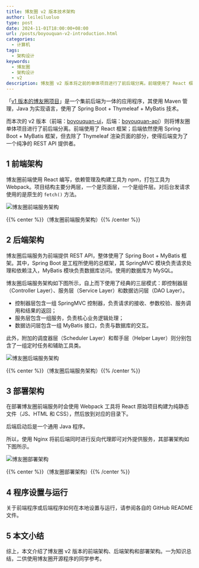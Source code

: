```yaml
---
title: 博友圈 v2 版本技术架构
author: leileiluoluo
type: post
date: 2024-11-01T18:00:00+08:00
url: /posts/boyouquan-v2-introduction.html
categories:
  - 计算机
tags:
  - 架构设计
keywords:
  - 博友圈
  - 架构设计
  - v2
description: 博友圈 v2 版本将之前的单体项目进行了前后端分离。前端使用了 React 框架；后端依然使用 Spring Boot + MyBatis 框架，但去除了 Thymeleaf 渲染页面的部分，使得后端变为了一个纯净的 REST API 提供者。
---
```


「[v1 版本的博友圈项目](https://github.com/leileiluoluo/boyouquan-api/releases/tag/v1.10)」是一个集前后端为一体的应用程序，其使用 Maven 管理，Java 为实现语言，使用了 Spring Boot + Thymeleaf + MyBatis 技术。

而本次的 v2 版本（前端：[boyouquan-ui](https://github.com/leileiluoluo/boyouquan-ui/releases/tag/v2.0)，后端：[boyouquan-api](https://github.com/leileiluoluo/boyouquan-api/releases/tag/v2.0)）则将博友圈单体项目进行了前后端分离。前端使用了 React 框架；后端依然使用 Spring Boot + MyBatis 框架，但去除了 Thymeleaf 渲染页面的部分，使得后端变为了一个纯净的 REST API 提供者。

<!--more-->

## 1 前端架构

博友圈前端使用 React 编写，依赖管理及构建工具为 npm，打包工具为 Webpack。项目结构主要分两层，一个是页面层，一个是组件层。对后台发请求使用的是原生的 `fetch()` 方法。

![博友圈前端服务架构](https://leileiluoluo.github.io/static/images/uploads/2024/11/boyouquan-frontend-architecture.svg#center)

{{% center %}}（博友圈前端服务架构）{{% /center %}}

## 2 后端架构

博友圈后端服务为前端提供 REST API，整体使用了 Spring Boot + MyBatis 框架。其中，Spring Boot 是工程所使用的总框架，其 SpringMVC 模块负责请求处理和依赖注入，MyBatis 模块负责数据库访问。使用的数据库为 MySQL。

博友圈后端服务架构如下图所示，自上而下使用了经典的三层模式：即控制器层（Controller Layer）、服务层（Service Layer）和数据访问层（DAO Layer）。

- 控制器层包含一组 SpringMVC 控制器，负责请求的接收、参数校验、服务调用和结果的返回；
- 服务层包含一组服务，负责核心业务逻辑处理；
- 数据访问层包含一组 MyBatis 接口，负责与数据库的交互。

此外，附加的调度器层（Scheduler
Layer）和帮手层（Helper Layer）则分别包含了一组定时任务和辅助工具类。

![博友圈后端服务架构](https://leileiluoluo.github.io/static/images/uploads/2024/11/boyouquan-backend-architecture.svg#center)

{{% center %}}（博友圈后端服务架构）{{% /center %}}

## 3 部署架构

在部署博友圈前端服务时会使用 Webpack 工具将 React 原始项目构建为纯静态文件（JS、HTML 和 CSS），然后放到对应的目录下。

后端启动后是一个通用 Java 程序。

所以，使用 Nginx 将前后端同时进行反向代理即可对外提供服务，其部署架构如下图所示。

![博友圈部署架构](https://leileiluoluo.github.io/static/images/uploads/2024/11/boyouquan-deployment-architecture.svg#center)

{{% center %}}（博友圈部署架构）{{% /center %}}

## 4 程序设置与运行

关于前端程序或后端程序如何在本地设置与运行，请参阅各自的 GitHub README 文件。

## 5 本文小结

综上，本文介绍了博友圈 v2 版本的前端架构、后端架构和部署架构。一为知识总结，二供使用博友圈开源程序的同学参考。

